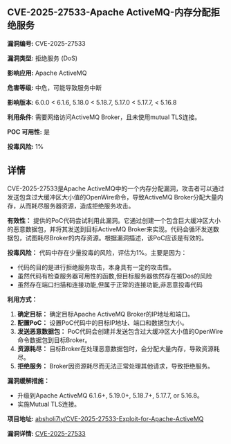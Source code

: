 ## CVE-2025-27533-Apache ActiveMQ-内存分配拒绝服务

**漏洞编号:** CVE-2025-27533

**漏洞类型:** 拒绝服务 (DoS)

**影响应用:** Apache ActiveMQ

**危害等级:** 中危，可能导致服务中断

**影响版本:** 6.0.0 < 6.1.6, 5.18.0 < 5.18.7, 5.17.0 < 5.17.7, < 5.16.8

**利用条件:** 需要网络访问ActiveMQ Broker，且未使用mutual TLS连接。

**POC 可用性:** 是

**投毒风险:** 1%

## 详情

CVE-2025-27533是Apache ActiveMQ中的一个内存分配漏洞，攻击者可以通过发送包含过大缓冲区大小值的OpenWire命令，导致ActiveMQ Broker分配大量内存，从而耗尽服务器资源，造成拒绝服务攻击。

**有效性：**
提供的PoC代码尝试利用此漏洞。它通过创建一个包含巨大缓冲区大小的恶意数据包，并将其发送到目标ActiveMQ Broker来实现。代码会循环发送数据包，试图耗尽Broker的内存资源。根据漏洞描述，该PoC应该是有效的。

**投毒风险：**
代码中存在少量投毒的风险，评估为1%。主要是因为：
*   代码的目的是进行拒绝服务攻击，本身具有一定的攻击性。
*   虽然代码有检查服务器可用性的函数,但目标服务器依然存在被Dos的风险
*   虽然存在端口扫描和连接功能,但属于正常的连接功能,非恶意投毒代码

**利用方式：**
1.  **确定目标：** 确定目标Apache ActiveMQ Broker的IP地址和端口。
2.  **配置PoC：** 设置PoC代码中的目标IP地址、端口和数据包大小。
3.  **发送恶意数据包：** PoC代码会创建并发送包含过大缓冲区大小值的OpenWire命令数据包到目标Broker。
4.  **资源耗尽：** 目标Broker在处理恶意数据包时，会分配大量内存，导致资源耗尽。
5.  **拒绝服务：** Broker因资源耗尽而无法正常处理其他请求，导致拒绝服务。

**漏洞缓解措施：**
*   升级到Apache ActiveMQ 6.1.6+, 5.19.0+, 5.18.7+, 5.17.7, or 5.16.8。
*   实施Mutual TLS连接。

**项目地址:** [absholi7ly/CVE-2025-27533-Exploit-for-Apache-ActiveMQ](https://github.com/absholi7ly/CVE-2025-27533-Exploit-for-Apache-ActiveMQ)

**漏洞详情:** [CVE-2025-27533](https://nvd.nist.gov/vuln/detail/CVE-2025-27533)